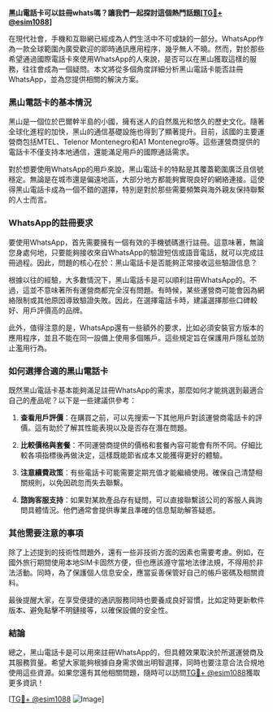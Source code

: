 **黑山電話卡可以註冊whats嗎？讓我們一起探討這個熱門話題[[TG💪+ @esim1088](https://t.me/s/esim1088)]**

在現代社會，手機和互聯網已經成為人們生活中不可或缺的一部分。WhatsApp作為一款全球範圍內廣受歡迎的即時通訊應用程序，幾乎無人不曉。然而，對於那些希望通過國際電話卡來使用WhatsApp的人來說，是否可以在黑山獲取這樣的服務，往往會成為一個疑問。本文將從多個角度詳細分析黑山電話卡能否註冊WhatsApp，並為您提供相關的解決方案。

### 黑山電話卡的基本情況

黑山是一個位於巴爾幹半島的小國，擁有迷人的自然風光和悠久的歷史文化。隨著全球化進程的加快，黑山的通信基礎設施也得到了顯著提升。目前，該國的主要運營商包括MTEL、Telenor Montenegro和A1 Montenegro等。這些運營商提供的電話卡不僅支持本地通信，還能滿足用戶的國際通話需求。

對於想要使用WhatsApp的用戶來說，黑山電話卡的特點是其覆蓋範圍廣泛且信號穩定。無論是在城市還是偏遠地區，大部分地方都能夠實現良好的網絡連接。這使得黑山電話卡成為一個不錯的選擇，特別是對於那些需要頻繁與海外親友保持聯繫的人士而言。

### WhatsApp的註冊要求

要使用WhatsApp，首先需要擁有一個有效的手機號碼進行註冊。這意味著，無論您身處何地，只要能夠接收來自WhatsApp的驗證短信或語音電話，就可以完成註冊過程。因此，問題的核心在於：黑山電話卡是否能夠正常接收這些驗證信息？

根據以往的經驗，大多數情況下，黑山電話卡是可以順利註冊WhatsApp的。不過，這並不意味著所有運營商都完全沒有問題。有時候，某些運營商可能會因為網絡限制或其他原因導致驗證失敗。因此，在選擇電話卡時，建議選擇那些口碑較好、用戶評價高的品牌。

此外，值得注意的是，WhatsApp還有一些額外的要求，比如必須安裝官方版本的應用程序，並且不能在同一設備上使用多個賬戶。這些規定旨在保護用戶隱私並防止濫用行為。

### 如何選擇合適的黑山電話卡

既然黑山電話卡基本能夠滿足註冊WhatsApp的需求，那麼如何才能挑選到最適合自己的產品呢？以下是一些建議供參考：

1. **查看用戶評價**：在購買之前，可以先搜索一下其他用戶對該運營商電話卡的評價。這有助於了解其性能表現以及是否存在潛在問題。
   
2. **比較價格與套餐**：不同運營商提供的價格和套餐內容可能會有所不同。仔細比較各項指標後再做決定，這樣既能節省成本又能獲得更好的體驗。

3. **注意續費政策**：有些電話卡可能需要定期充值才能繼續使用。確保自己清楚相關規則，以免因疏忽而失去聯繫。

4. **諮詢客服支持**：如果對某款產品存有疑問，可以直接聯繫該公司的客服人員詢問具體情況。他們通常會提供專業且準確的信息幫助解答疑惑。

### 其他需要注意的事項

除了上述提到的技術性問題外，還有一些非技術方面的因素也需要考慮。例如，在國外旅行期間使用本地SIM卡固然方便，但也應該遵守當地法律法規，不得用於非法活動。同時，為了保護個人信息安全，應當妥善保管好自己的帳戶密碼及相關資料。

最後提醒大家，在享受便捷的通訊服務同時也要養成良好習慣，比如定時更新軟件版本、避免點擊不明鏈接等，以確保設備的安全性。

### 結論

總之，黑山電話卡是可以用來註冊WhatsApp的，但具體效果取決於所選運營商及其服務質量。希望大家能夠根據自身需求做出明智選擇，同時也要注意合法合規地使用這些資源。如果您還有其他相關問題，隨時可以訪問[TG💪+ @esim1088](https://t.me/s/esim1088)獲取更多資訊！

[[TG💪+ @esim1088](https://t.me/s/esim1088) ![Image](https://i.postimg.cc/4NQfJmqS/Snipaste-2025-05-13-00-14-12.png)]